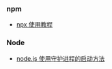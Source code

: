 ### npm
- [npx 使用教程](https://www.ruanyifeng.com/blog/2019/02/npx.html)

### Node
- [node.js 使用守护进程的启动方法](http://www.ruanyifeng.com/blog/2016/02/linux-daemon.html)
